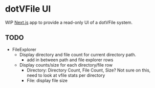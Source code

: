 # dotVFile UI

WIP [Next.js](https://nextjs.org) app to provide a read-only UI of a dotVFile system.

## TODO

- FileExplorer
  - Display directory and file count for current directory path.
    - add in between path and file explorer rows
  - Display counts/size for each directory/file row
    - Directory: Directory Count, File Count, Size? Not sure on this, need to look at vfile stats per directory
    - File: display file size
